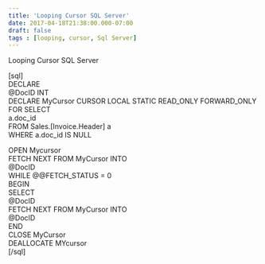 ```yaml
---
title: 'Looping Cursor SQL Server'
date: 2017-04-18T21:38:00.000-07:00
draft: false
tags : [looping, cursor, Sql Server]
---
```


Looping Cursor SQL Server  
  
\[sql\]  
DECLARE  
@DocID INT  
DECLARE MyCursor CURSOR LOCAL STATIC READ\_ONLY FORWARD\_ONLY  
FOR SELECT  
a.doc_id  
FROM Sales.\[Invoice.Header\] a  
WHERE a.doc_id IS NULL  
  
OPEN Mycursor  
FETCH NEXT FROM MyCursor INTO  
@DocID  
WHILE @@FETCH_STATUS = 0  
BEGIN  
SELECT  
@DocID  
FETCH NEXT FROM MyCursor INTO  
@DocID  
END  
CLOSE MyCursor  
DEALLOCATE MYcursor  
\[/sql\]
